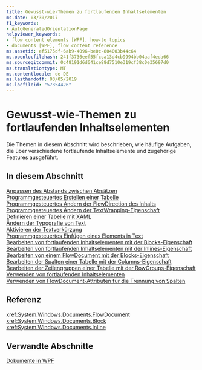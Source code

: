 ```yaml
---
title: Gewusst-wie-Themen zu fortlaufenden Inhaltselementen
ms.date: 03/30/2017
f1_keywords:
- AutoGeneratedOrientationPage
helpviewer_keywords:
- flow content elements [WPF], how-to topics
- documents [WPF], flow content reference
ms.assetid: ef5175df-6ab9-4096-be0c-804003b44c64
ms.openlocfilehash: 241f3736eef55fcca13d4cb9994bb04aaf4eda66
ms.sourcegitcommit: 0c48191d6d641ce88d7510e319cf38c0e35697d0
ms.translationtype: MT
ms.contentlocale: de-DE
ms.lasthandoff: 03/05/2019
ms.locfileid: "57354426"
---
```

# <a name="flow-content-elements-how-to-topics"></a>Gewusst-wie-Themen zu fortlaufenden Inhaltselementen
Die Themen in diesem Abschnitt wird beschrieben, wie häufige Aufgaben, die über verschiedene fortlaufende Inhaltselemente und zugehörige Features ausgeführt.  
  
## <a name="in-this-section"></a>In diesem Abschnitt  
 [Anpassen des Abstands zwischen Absätzen](how-to-adjust-spacing-between-paragraphs.md)  
 [Programmgesteuertes Erstellen einer Tabelle](how-to-build-a-table-programmatically.md)  
 [Programmgesteuertes Ändern der FlowDirection des Inhalts](how-to-change-the-flowdirection-of-content-programmatically.md)  
 [Programmgesteuertes Ändern der TextWrapping-Eigenschaft](how-to-change-the-textwrapping-property-programmatically.md)  
 [Definieren einer Tabelle mit XAML](how-to-define-a-table-with-xaml.md)  
 [Ändern der Typografie von Text](how-to-alter-the-typography-of-text.md)  
 [Aktivieren der Textverkürzung](how-to-enable-text-trimming.md)  
 [Programmgesteuertes Einfügen eines Elements in Text](how-to-insert-an-element-into-text-programmatically.md)  
 [Bearbeiten von fortlaufenden Inhaltselementen mit der Blocks-Eigenschaft](how-to-manipulate-flow-content-elements-through-the-blocks-property.md)  
 [Bearbeiten von fortlaufenden Inhaltselementen mit der Inlines-Eigenschaft](how-to-manipulate-flow-content-elements-through-the-inlines-property.md)  
 [Bearbeiten von einem FlowDocument mit der Blocks-Eigenschaft](how-to-manipulate-a-flowdocument-through-the-blocks-property.md)  
 [Bearbeiten der Spalten einer Tabelle mit der Columns-Eigenschaft](how-to-manipulate-table-columns-through-the-columns-property.md)  
 [Bearbeiten der Zeilengruppen einer Tabelle mit der RowGroups-Eigenschaft](how-to-manipulate-table-row-groups-through-the-rowgroups-property.md)  
 [Verwenden von fortlaufenden Inhaltselementen](how-to-use-flow-content-elements.md)  
 [Verwenden von FlowDocument-Attributen für die Trennung von Spalten](how-to-use-flowdocument-column-separating-attributes.md)  
  
## <a name="reference"></a>Referenz  
 <xref:System.Windows.Documents.FlowDocument>  
  <xref:System.Windows.Documents.Block>  
  <xref:System.Windows.Documents.Inline>  
  
## <a name="related-sections"></a>Verwandte Abschnitte  
 [Dokumente in WPF](documents-in-wpf.md)
